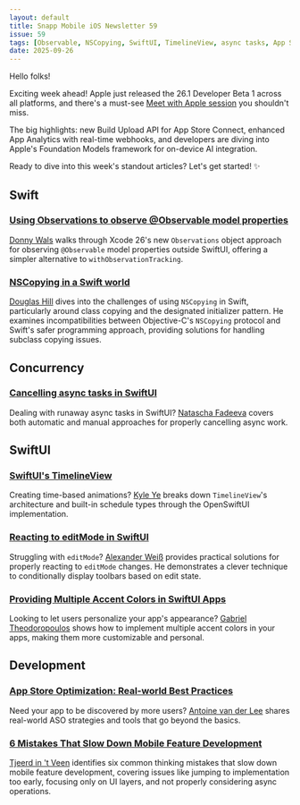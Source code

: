 ```yaml
---
layout: default
title: Snapp Mobile iOS Newsletter 59
issue: 59
tags: [Observable, NSCopying, SwiftUI, TimelineView, async tasks, App Store, accent colors, editMode]
date: 2025-09-26
---
```


Hello folks!

Exciting week ahead! Apple just released the 26.1 Developer Beta 1 across all platforms, and there's a must-see [Meet with Apple session](https://developer.apple.com/videos/play/meet-with-apple/205/) you shouldn't miss.

The big highlights: new Build Upload API for App Store Connect, enhanced App Analytics with real-time webhooks, and developers are diving into Apple's Foundation Models framework for on-device AI integration.

Ready to dive into this week's standout articles? Let's get started! ✨

## Swift

### [Using Observations to observe @Observable model properties](https://www.donnywals.com/using-observations-to-observe-observable-model-properties/)

[Donny Wals](https://bsky.app/profile/donnywals.bsky.social) walks through Xcode 26's new `Observations` object approach for observing `@Observable` model properties outside SwiftUI, offering a simpler alternative to `withObservationTracking`.

### [NSCopying in a Swift world](https://www.nutrient.io/blog/nscopying-in-a-swift-world/)

[Douglas Hill](https://bsky.app/profile/douglashill.co) dives into the challenges of using `NSCopying` in Swift, particularly around class copying and the designated initializer pattern. He examines incompatibilities between Objective-C's `NSCopying` protocol and Swift's safer programming approach, providing solutions for handling subclass copying issues.

## Concurrency

### [Cancelling async tasks in SwiftUI](https://tanaschita.com/swiftui-cancel-async-work)

Dealing with runaway async tasks in SwiftUI? [Natascha Fadeeva](https://mastodon.social/@tanaschita) covers both automatic and manual approaches for properly cancelling async work.

## SwiftUI

### [SwiftUI's TimelineView](https://kyleye.top/posts/swiftui-timeline-view/?lang=en)

Creating time-based animations? [Kyle Ye](https://mastodon.world/@KyleYe) breaks down `TimelineView`'s architecture and built-in schedule types through the OpenSwiftUI implementation.

### [Reacting to editMode in SwiftUI](https://alexanderweiss.dev/blog/2025-03-16-swiftui-reacting-to-edit-mode)

Struggling with `editMode`? [Alexander Weiß](https://mastodon.online/@alexanderwe) provides practical solutions for properly reacting to `editMode` changes. He demonstrates a clever technique to conditionally display toolbars based on edit state.

### [Providing Multiple Accent Colors in SwiftUI Apps](https://serialcoder.dev/text-tutorials/swiftui/providing-multiple-accent-colors-in-swiftui-apps/)

Looking to let users personalize your app's appearance? [Gabriel Theodoropoulos](https://mastodon.cloud/@gabtheodor) shows how to implement multiple accent colors in your apps, making them more customizable and personal.

## Development

### [App Store Optimization: Real-world Best Practices](https://www.avanderlee.com/optimization/app-store-optimization-real-world-best-practices/)

Need your app to be discovered by more users? [Antoine van der Lee](https://bsky.app/profile/avanderlee.com) shares real-world ASO strategies and tools that go beyond the basics.

### [6 Mistakes That Slow Down Mobile Feature Development](https://www.mobilesystemdesign.com/blog/six-feature-development-mistakes/)

[Tjeerd in 't Veen](https://nl.linkedin.com/in/tjeerdintveen) identifies six common thinking mistakes that slow down mobile feature development, covering issues like jumping to implementation too early, focusing only on UI layers, and not properly considering async operations.